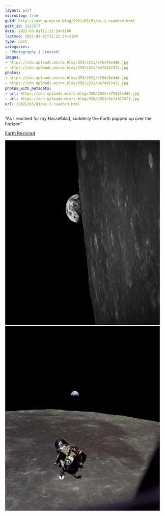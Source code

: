 ```yaml
---
layout: post
microblog: true
guid: http://joshua.micro.blog/2021/05/01/as-i-reached.html
post_id: 1313677
date: 2021-05-01T11:21:24+1100
lastmod: 2021-05-01T11:21:24+1100
type: post
categories:
- "Photography I Created"
images:
- https://cdn.uploads.micro.blog/359/2021/e754f8ed48.jpg
- https://cdn.uploads.micro.blog/359/2021/9e74367471.jpg
photos:
- https://cdn.uploads.micro.blog/359/2021/e754f8ed48.jpg
- https://cdn.uploads.micro.blog/359/2021/9e74367471.jpg
photos_with_metadata:
- url: https://cdn.uploads.micro.blog/359/2021/e754f8ed48.jpg
- url: https://cdn.uploads.micro.blog/359/2021/9e74367471.jpg
url: /2021/05/01/as-i-reached.html
---
```

"As I reached for my Hasselblad, suddenly the Earth popped up over the horizon”

[Earth Restored](http://www.tobyord.com/earth)

<img src="uploads/2021/e754f8ed48.jpg" width="600" height="600" alt="" /><img src="uploads/2021/9e74367471.jpg" width="600" height="600" alt="" />
